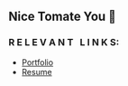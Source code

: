 ## Nice Tomate You 🍅

### R E L E V A N T&nbsp;&nbsp;&nbsp;L I N K S:
- <a href="https://lindaicing.com" target="_blank">Portfolio</a>
- <a href="https://lindaicing.github.io/Portfolio-V2//about/LindaHuang-Resume-Dark-2022.pdf" target="_blank">Resume</a>

<!--
**lindaicing/lindaicing** is a ✨ _special_ ✨ repository because its `README.md` (this file) appears on your GitHub profile.

Here are some ideas to get you started:

- 🔭 I’m currently working on ...
- 🌱 I’m currently learning ...
- 👯 I’m looking to collaborate on ...
- 🤔 I’m looking for help with ...
- 💬 Ask me about ...
- 📫 How to reach me: ...
- 😄 Pronouns: ...
- ⚡ Fun fact: ...
-->
